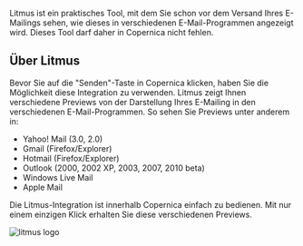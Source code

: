 Litmus ist ein praktisches Tool, mit dem Sie schon vor dem Versand Ihres
E-Mailings sehen, wie dieses in verschiedenen E-Mail-Programmen
angezeigt wird. Dieses Tool darf daher in Copernica nicht fehlen.

Über Litmus
-----------

Bevor Sie auf die "Senden"-Taste in Copernica klicken, haben Sie die
Möglichkeit diese Integration zu verwenden. Litmus zeigt Ihnen
verschiedene Previews von der Darstellung Ihres E-Mailing in den
verschiedenen E-Mail-Programmen. So sehen Sie Previews unter anderem in:

-   Yahoo! Mail (3.0, 2.0)
-   Gmail (Firefox/Explorer)
-   Hotmail (Firefox/Explorer)
-   Outlook (2000, 2002 XP, 2003, 2007, 2010 beta)
-   Windows Live Mail
-   Apple Mail

Die Litmus-Integration ist innerhalb Copernica einfach zu bedienen. Mit
nur einem einzigen Klick erhalten Sie diese verschiedenen Previews.

![litmus logo](Copernicacom/litmus-logo.png)
